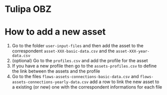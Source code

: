 # Tulipa OBZ

# How to add a new asset

1. Go to the folder `user-input-files` and then add the asset to the correspondent `asset-XXX-basic-data.csv` and the `asset-XXX-year-data.csv`
2. (optional) Go to the `profiles.csv` and add the profile for the asset
3. If you have a new profile then go to the `assets-profiles.csv` to define the link between the assets and the profile
4. Go to the files `flows-assets-connections-basic-data.csv` and `flows-assets-connections-yearly-data.csv` add a row to link the new asset to a existing (or new) one with the correspondent informations for each file